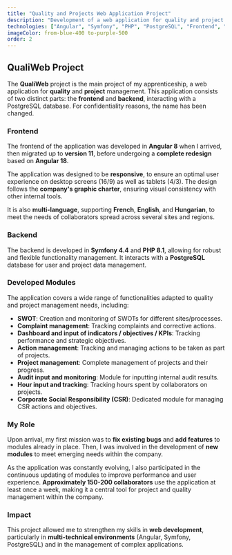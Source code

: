 ```yaml
---
title: "Quality and Projects Web Application Project"
description: "Development of a web application for quality and project management for a company."
technologies: ["Angular", "Symfony", "PHP", "PostgreSQL", "Frontend", "Backend", "Multi-language", "API Platform", "Docker", "Nginx"]
imageColor: from-blue-400 to-purple-500
order: 2
---
```


## QualiWeb Project

The **QualiWeb** project is the main project of my apprenticeship, a web application for **quality** and **project** management. This application consists of two distinct parts: the **frontend** and **backend**, interacting with a PostgreSQL database. For confidentiality reasons, the name has been changed.

### Frontend

The frontend of the application was developed in **Angular 8** when I arrived, then migrated up to **version 11**, before undergoing a **complete redesign** based on **Angular 18**.

The application was designed to be **responsive**, to ensure an optimal user experience on desktop screens (16/9) as well as tablets (4/3). The design follows the **company's graphic charter**, ensuring visual consistency with other internal tools.

It is also **multi-language**, supporting **French**, **English**, and **Hungarian**, to meet the needs of collaborators spread across several sites and regions.

### Backend

The backend is developed in **Symfony 4.4** and **PHP 8.1**, allowing for robust and flexible functionality management. It interacts with a **PostgreSQL** database for user and project data management.

### Developed Modules

The application covers a wide range of functionalities adapted to quality and project management needs, including:

- **SWOT**: Creation and monitoring of SWOTs for different sites/processes.
- **Complaint management**: Tracking complaints and corrective actions.
- **Dashboard and input of indicators / objectives / KPIs**: Tracking performance and strategic objectives.
- **Action management**: Tracking and managing actions to be taken as part of projects.
- **Project management**: Complete management of projects and their progress.
- **Audit input and monitoring**: Module for inputting internal audit results.
- **Hour input and tracking**: Tracking hours spent by collaborators on projects.
- **Corporate Social Responsibility (CSR)**: Dedicated module for managing CSR actions and objectives.

### My Role

Upon arrival, my first mission was to **fix existing bugs** and **add features** to modules already in place. Then, I was involved in the development of **new modules** to meet emerging needs within the company.

As the application was constantly evolving, I also participated in the continuous updating of modules to improve performance and user experience. **Approximately 150-200 collaborators** use the application at least once a week, making it a central tool for project and quality management within the company.

### Impact

This project allowed me to strengthen my skills in **web development**, particularly in **multi-technical environments** (Angular, Symfony, PostgreSQL) and in the management of complex applications.
